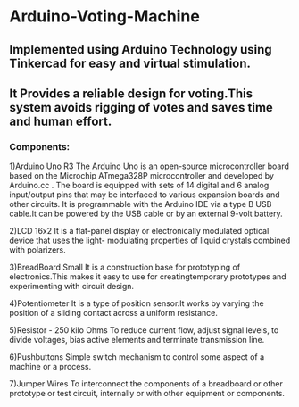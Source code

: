 # Arduino-Voting-Machine

## Implemented using Arduino Technology using Tinkercad for easy and virtual stimulation. 
## It Provides a reliable design for voting.This system avoids rigging of votes and saves time and human effort.

### Components:

1)Arduino Uno R3
The Arduino Uno is an open-source microcontroller board based on the Microchip ATmega328P microcontroller and developed by Arduino.cc . The board is equipped with sets of 14 digital and 6 analog input/output pins that may be interfaced to various expansion boards and other circuits. It is programmable with the Arduino IDE  via a type B USB cable.It can be powered by the USB cable or by an external 9-volt battery.

2)LCD 16x2
It is a flat-panel display or electronically modulated optical device that uses the light- modulating properties of liquid crystals combined with polarizers. 

3)BreadBoard Small
It is a construction base for prototyping of electronics.This makes it easy to use for creatingtemporary prototypes and experimenting with circuit design.

4)Potentiometer
It is a type of position sensor.It works by varying the position of a sliding contact across a uniform resistance.

5)Resistor - 250 kilo Ohms
To reduce current flow, adjust signal levels, to divide voltages, bias active elements and terminate transmission line.

6)Pushbuttons
Simple switch mechanism to control some aspect of a machine or a process.

7)Jumper Wires
   To interconnect the components of a breadboard or other prototype or test circuit, internally or with other equipment or components.

